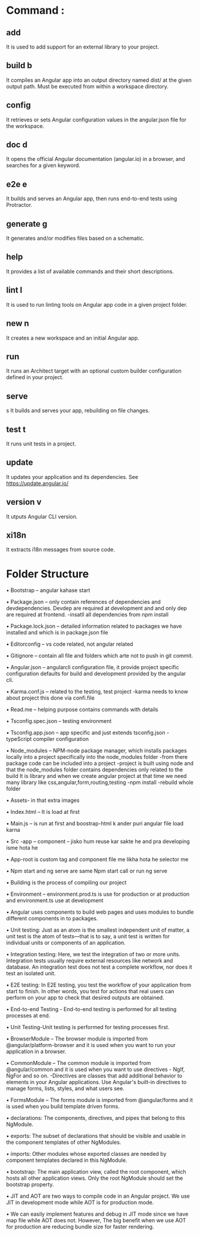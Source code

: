# Command :

## add		
  It is used to add support for an external library to your project.

## build	b	
  It compiles an Angular app into an output directory named dist/ at the given output path. Must be executed from within a workspace directory.
 
## config		
  It retrieves or sets Angular configuration values in the angular.json file for the workspace.

## doc	d	
  It opens the official Angular documentation (angular.io) in a browser, and searches for a given keyword.

## e2e	e	
  It builds and serves an Angular app, then runs end-to-end tests using Protractor.
  
## generate	g	
  It generates and/or modifies files based on a schematic.
  
## help		
  It provides a list of available commands and their short descriptions.
  
## lint	l	
  It is used to run linting tools on Angular app code in a given project folder.
  
## new	n	
  It creates a new workspace and an initial Angular app.
  
## run		
  It runs an Architect target with an optional custom builder configuration defined in your project.
  
## serve	
  s	It builds and serves your app, rebuilding on file changes.
  
## test	t	
  It runs unit tests in a project.
  
## update		
  It updates your application and its dependencies. See https://update.angular.io/
  
## version	v	
  It utputs Angular CLI version.
  
## xi18n		
  It extracts i18n messages from source code.




# Folder Structure 

•	Bootstrap – angular kahase start 

•	Package.json – only contain references  of dependencies and devdependencies.
Devdep are required at development and and only dep are required at frontend.
-insatll all dependencies from npm install

•	Package.lock.json – detailed information related to packages we have installed and which is in package.json file

•	Editorconfig – vs code related, not angular related

•	Gitignore – contain all file and folders which arte not to push in git commit.

•	Angular.json – angularcli configuration file, it provide project specific configuration defaults for build and development provided by the angular cli.

•	Karma.conf.js – related to the testing, test project -karma needs to know about project this done via confi.file

•	Read.me – helping purpose contains commands with details

•	Tsconfig.spec.json – testing environment

•	Tsconfig.app.json – app specific and just extends tsconfig.json
-typeScript compiler configuration

•	Node_modules – NPM-node package manager, which installs packages locally into a project specifically into the node_modules folder
-from there package code can be included into a project
-project is built using node and that the node_modules folder contains dependencies only related to the build
It is library and when we create angular project at that time we need many library like css,angular,form,routing,testing
-npm install -rebuild whole folder

•	Assets- in that extra images 

•	Index.html – It is load at first 

•	Main.js – is run at first and boostrap-html k ander puri angular file load karna

•	Src -app – component – jisko hum reuse kar sakte he and pra developing isme hota he

•	App-root is custom tag and component file me likha hota he selector me

•	Npm start and ng serve are same
Npm start call or run ng serve

•	Building is the process of compiling our project

•	Environment – environment.prod.ts is use for production or at production and environment.ts use at development

•	Angular uses components to build web pages and uses modules to bundle different components in to packages.

•	Unit testing: Just as an atom is the smallest independent unit of matter, a unit test is the atom of tests—that is to say, a unit test is written for individual units or components of an application.

•	Integration testing: Here, we test the integration of two or more units. Integration tests usually require external resources like network and database. An integration test does not test a complete workflow, nor does it test an isolated unit.

•	E2E testing: In E2E testing, you test the workflow of your application from start to finish. In other words, you test for actions that real users can perform on your app to check that desired outputs are obtained.

•	End-to-end Testing - End-to-end testing is performed for all testing processes at end.

•	Unit Testing-Unit testing is performed for testing processes first.

•	BrowserModule – The browser module is imported from @angular/platform-browser and it is used when you want to run your application in a browser.

•	CommonModule – The common module is imported from @angular/common and it is used when you want to use directives - NgIf, NgFor and so on.
-Directives are classes that add additional behavior to elements in your Angular applications. Use Angular's built-in directives to manage forms, lists, styles, and what users see.

•	FormsModule – The forms module is imported from @angular/forms and it is used when you build template driven forms.

•	declarations: The components, directives, and pipes that belong to this NgModule.

•	exports: The subset of declarations that should be visible and usable in the component templates of other NgModules.

•	imports: Other modules whose exported classes are needed by component templates declared in this NgModule.

•	bootstrap: The main application view, called the root component, which hosts all other application views. Only the root NgModule should set the bootstrap property.
 	

•	JIT and AOT are two ways to compile code in an Angular project. We use JIT in development mode while AOT is for production mode.

•	We can easily implement features and debug in JIT mode since we have map file while AOT does not. However, The big benefit when we use AOT for production are reducing bundle size for faster rendering.

